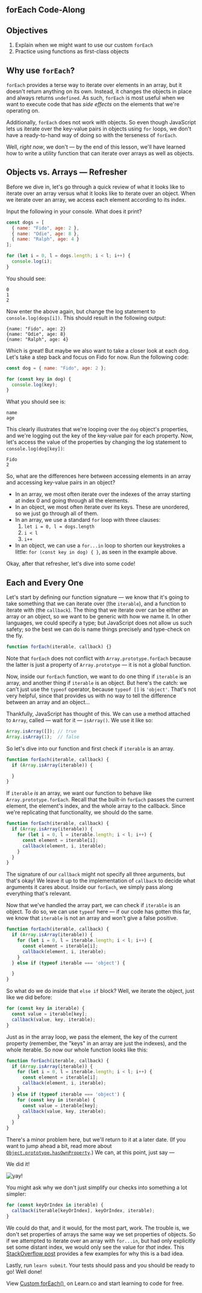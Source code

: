 forEach Code-Along
---

## Objectives

1. Explain when we might want to use our custom `forEach`
2. Practice using functions as first-class objects

## Why use `forEach`?

`forEach` provides a terse way to iterate over elements in an array, but it doesn't return anything on its own. Instead, it changes the objects in place and always returns `undefined`. As such, `forEach` is most useful when we want to execute code that has _side effects_ on the elements that we're operating on.

Additionally, `forEach` does not work with objects. So even though JavaScript lets us iterate over the key-value pairs in objects using `for` loops, we don't have a ready-to-hand way of doing so with the terseness of `forEach`.

Well, _right now_, we don't — by the end of this lesson, we'll have learned how to write a utility function that can iterate over arrays as well as objects.

## Objects vs. Arrays — Refresher

Before we dive in, let's go through a quick review of what it looks like to iterate over an array versus what it looks like to iterate over an object. When we iterate over an array, we access each element according to its index.

Input the following in your console. What does it print?

```js
const dogs = [
  { name: "Fido", age: 2 },
  { name: "Odie", age: 8 },
  { name: "Ralph", age: 4 }
];

for (let i = 0, l = dogs.length; i < l; i++) {
  console.log(i);
}
```

You should see:

```
0
1
2
```

Now enter the above again, but change the log statement to `console.log(dogs[i])`. This should result in the following output:

```
{name: "Fido", age: 2}
{name: "Odie", age: 8}
{name: "Ralph", age: 4}
```

Which is great! But maybe we also want to take a closer look at each dog. Let's take a step back and focus on Fido for now. Run the following code:

```js
const dog = { name: "Fido", age: 2 };

for (const key in dog) {
  console.log(key);
}
```

What you should see is:

```
name
age
```

This clearly illustrates that we're looping over the `dog` object's properties, and we're logging out the key of the key-value pair for each property. Now, let's access the value of the properties by changing the log statement to `console.log(dog[key])`:

```
Fido
2
```

So, what are the differences here between accessing elements in an array and accessing key-value pairs in an object?

- In an array, we most often iterate over the indexes of the array starting at index 0 and going through all the elements.
- In an object, we most often iterate over its keys. These are unordered, so we just go through all of them.
- In an array, we use a standard `for` loop with three clauses:
  1. `let i = 0, l = dogs.length`
  2. `i < l`
  3. `i++`
- In an object, we can use a `for...in` loop to shorten our keystrokes a little: `for (const key in dog) { }`, as seen in the example above.

Okay, after that refresher, let's dive into some code!

## Each and Every One

Let's start by defining our function signature — we know that it's going to take something that we can iterate over (the `iterable`), and a function to iterate with (the `callback`). The thing that we iterate over can be either an array or an object, so we want to be generic with how we name it. In other languages, we could specify a type; but JavaScript does not allow us such safety; so the best we can do is name things precisely and type-check on the fly.

```js
function forEach(iterable, callback) {}
```

Note that `forEach` does not conflict with `Array.prototype.forEach` because the latter is just a property of `Array.prototype` — it is not a global function.

Now, inside our `forEach` function, we want to do one thing if `iterable` is an array, and another thing if `iterable` is an object. But here's the catch: we can't just use the `typeof` operator, because `typeof []` is `'object'`. That's not very helpful, since that provides us with no way to tell the difference between an array and an object...

Thankfully, JavaScript has thought of this. We can use a method attached to `Array`, called — wait for it — `isArray()`.
We use it like so:

```js
Array.isArray([]); // true
Array.isArray(1);  // false
```

So let's dive into our function and first check if `iterable` is an array.

```js
function forEach(iterable, callback) {
  if (Array.isArray(iterable)) {

  }
}
```

If `iterable` _is_ an array, we want our function to behave like `Array.prototype.forEach`. Recall that the built-in `forEach` passes the current element, the element's index, and the whole array to the callback. Since we're replicating that functionality, we should do the same.

```js
function forEach(iterable, callback) {
  if (Array.isArray(iterable)) {
    for (let i = 0, l = iterable.length; i < l; i++) {
      const element = iterable[i];
      callback(element, i, iterable);
    }
  }
}
```

The signature of our `callback` might not specify all three arguments, but that's okay! We leave it up to the implementation of `callback` to decide what arguments it cares about. Inside our `forEach`, we simply pass along everything that's relevant.

Now that we've handled the array part, we can check if `iterable` is an object. To do so, we can use `typeof` here — if our code has gotten this far, we know that `iterable` is not an array and won't give a false positive.

```js
function forEach(iterable, callback) {
  if (Array.isArray(iterable)) {
    for (let i = 0, l = iterable.length; i < l; i++) {
      const element = iterable[i];
      callback(element, i, iterable);
    }
  } else if (typeof iterable === 'object') {

  }
}
```

So what do we do inside that `else if` block? Well, we iterate the object, just like we did before:

```js
for (const key in iterable) {
  const value = iterable[key];
  callback(value, key, iterable);
}
```

Just as in the array loop, we pass the element, the key of the current property (remember, the "keys" in an array are just the indexes), and the whole iterable. So now our whole function looks like this:

```js
function forEach(iterable, callback) {
  if (Array.isArray(iterable)) {
    for (let i = 0, l = iterable.length; i < l; i++) {
      const element = iterable[i];
      callback(element, i, iterable);
    }
  } else if (typeof iterable === 'object') {
    for (const key in iterable) {
      const value = iterable[key];
      callback(value, key, iterable);
    }
  }
}
```

There's a minor problem here, but we'll return to it at a later date. (If you want to jump ahead a bit, read more about [`Object.prototype.hasOwnProperty`](https://developer.mozilla.org/en-US/docs/Web/JavaScript/Reference/Global_Objects/Object/hasOwnProperty).) We can, at this point, just say —

We did it!

![yay!](http://i.giphy.com/l0K4m0mzkJDAIdhHW.gif)

You might ask why we don't just simplify our checks into something a lot simpler:

```js
for (const keyOrIndex in iterable) {
  callback(iterable[keyOrIndex], keyOrIndex, iterable);
}
```

We could do that, and it would, for the most part, work. The trouble is, we don't set properties of arrays the same way we set properties of objects. So if we attempted to iterate over an array with `for...in`, but had only explicitly set some distant index, we would only see the value for _that_ index. This
[StackOverflow post](http://stackoverflow.com/questions/500504/why-is-using-for-in-with-array-iteration-a-bad-idea)
provides a few examples for why this is a bad idea.

Lastly, run `learn submit`. Your tests should pass and you should be ready to go! Well done!

<p class='util--hide'>View <a href='https://learn.co/lessons/custom-for-each-code-along'>Custom forEach() </a> on Learn.co and start learning to code for free.</p>
